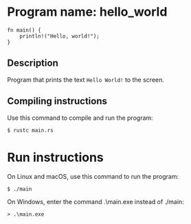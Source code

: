 # Program name: hello_world

```
fn main() {
    println!("Hello, world!");
}
```
## Description
Program that prints the text `Hello World!` to the screen.

## Compiling instructions

Use this command to compile and run the program:
```
$ rustc main.rs
```

# Run instructions

On Linux and macOS, use this command to run the program:

```
$ ./main
```

On Windows, enter the command .\main.exe instead of ./main:

```
> .\main.exe
```